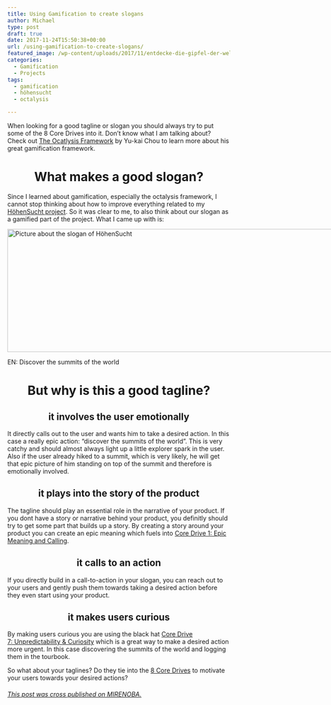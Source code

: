 ```yaml
---
title: Using Gamification to create slogans
author: Michael
type: post
draft: true
date: 2017-11-24T15:50:38+00:00
url: /using-gamification-to-create-slogans/
featured_image: /wp-content/uploads/2017/11/entdecke-die-gipfel-der-welt.jpg
categories:
  - Gamification
  - Projects
tags:
  - gamification
  - höhensucht
  - octalysis

---
```

When looking for a good tagline or slogan you should always try to put some of the 8 Core Drives into it. Don&#8217;t know what I am talking about? Check out [The Ocatlysis Framework][1] by Yu-kai Chou to learn more about his great gamification framework.

<h1 style="text-align: center;">
  What makes a good slogan?
</h1>

Since I learned about gamification, especially the octalysis framework, I cannot stop thinking about how to improve everything related to my [HöhenSucht project][2]. So it was clear to me, to also think about our slogan as a gamified part of the project. What I came up with is:

<div id="attachment_54" style="width: 861px" class="wp-caption aligncenter">
  <a href="https://www.hoehensucht.de"><img aria-describedby="caption-attachment-54" loading="lazy" src="https://i0.wp.com/michaelreichenbach.de/wp-content/uploads/2017/11/entdecke-die-gipfel-der-welt.jpg?resize=750%2C278&#038;ssl=1" alt="Picture about the slogan of HöhenSucht" width="750" height="278" class="wp-image-54 size-full" srcset="https://i0.wp.com/michaelreichenbach.de/wp-content/uploads/2017/11/entdecke-die-gipfel-der-welt.jpg?w=851&ssl=1 851w, https://i0.wp.com/michaelreichenbach.de/wp-content/uploads/2017/11/entdecke-die-gipfel-der-welt.jpg?resize=300%2C111&ssl=1 300w, https://i0.wp.com/michaelreichenbach.de/wp-content/uploads/2017/11/entdecke-die-gipfel-der-welt.jpg?resize=768%2C284&ssl=1 768w" sizes="(max-width: 750px) 100vw, 750px" data-recalc-dims="1" /></a></p> 
  
  <p id="caption-attachment-54" class="wp-caption-text">
    EN: Discover the summits of the world
  </p>
</div>

<h1 style="text-align: center;">
  But why is this a good tagline?
</h1>

<h2 style="text-align: center;">
  it <strong>involves</strong> the user <strong>emotionally</strong>
</h2>

It directly calls out to the user and wants him to take a desired action. In this case a really epic action: &#8220;discover the summits of the world&#8221;. This is very catchy and should almost always light up a little explorer spark in the user. Also if the user already hiked to a summit, which is very likely, he will get that epic picture of him standing on top of the summit and therefore is emotionally involved.

<h2 style="text-align: center;">
  it plays into the <strong>story of the product</strong>
</h2>

The tagline should play an essential role in the narrative of your product. If you dont have a story or narrative behind your product, you definitly should try to get some part that builds up a story. By creating a story around your product you can create an epic meaning which fuels into [Core Drive 1: Epic Meaning and Calling][3].

<h2 style="text-align: center;">
  it <strong>call</strong>s <strong>to</strong> an <strong>action</strong>
</h2>

If you directly build in a call-to-action in your slogan, you can reach out to your users and gently push them towards taking a desired action before they even start using your product.

<h2 style="text-align: center;">
  it makes users <strong>curious</strong>
</h2>

By making users curious you are using the black hat [Core Drive 7: Unpredictability & Curiosity][4] which is a great way to make a desired action more urgent. In this case discovering the summits of the world and logging them in the tourbook.

So what about your taglines? Do they tie into the [8 Core Drives][1] to motivate your users towards your desired actions?

###### [This post was cross published on MIRENOBA.][5]

 [1]: http://yukaichou.com/gamification-examples/octalysis-complete-gamification-framework/
 [2]: https://michaelreichenbach.de/5-kriterien-eines-modernen-tourenbuchs/
 [3]: http://yukaichou.com/gamification-study/8-core-drives-gamification-1-epic-meaning-calling/
 [4]: http://yukaichou.com/gamification-study/the-8-core-drives-of-gamification-7-unpredictability/
 [5]: https://www.mirenoba.com/2017/11/24/using-gamification-to-create-slogans/